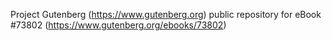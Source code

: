 Project Gutenberg (https://www.gutenberg.org) public repository for eBook #73802 (https://www.gutenberg.org/ebooks/73802)
